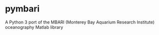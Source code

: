 # pymbari
A Python 3 port of the MBARI (Monterey Bay Aquarium Research Institute) oceanography Matlab library
